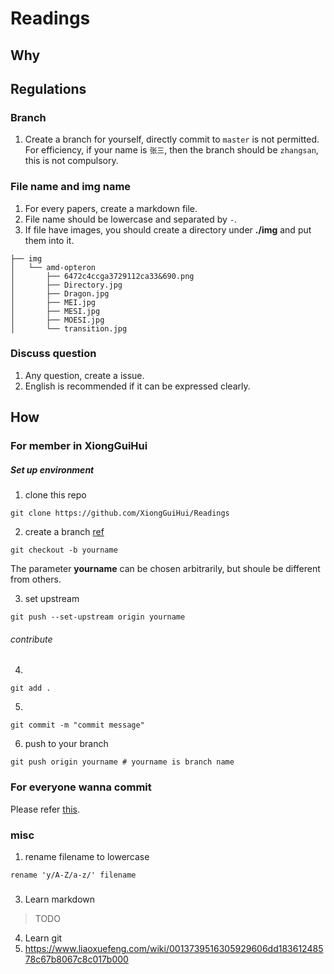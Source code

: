 # Readings

## Why

## Regulations

### Branch
1. Create a branch for yourself, directly commit to `master` is not permitted.
For efficiency, if your name is `张三`, then the branch should be `zhangsan`, this is not compulsory.

### File name and img name
1. For every papers, create a markdown file.
2. File name should be lowercase and separated by `-`.
3. If file have images, you should create a directory under **./img** and put them into it.
```
├── img
│   └── amd-opteron
│       ├── 6472c4ccga3729112ca33&690.png
│       ├── Directory.jpg
│       ├── Dragon.jpg
│       ├── MEI.jpg
│       ├── MESI.jpg
│       ├── MOESI.jpg
│       └── transition.jpg
```



### Discuss question
1. Any question, create a issue.
2. English is recommended if it can be expressed clearly.


## How

### For member in XiongGuiHui

##### Set up environment
1. clone this repo
```
git clone https://github.com/XiongGuiHui/Readings
```
2. create a branch [ref](https://github.com/Kunena/Kunena-Forum/wiki/Create-a-new-branch-with-git-and-manage-branches)
```
git checkout -b yourname
```
The parameter **yourname** can be chosen arbitrarily, but shoule be different from others.

3. set upstream
```
git push --set-upstream origin yourname
```

###### contribute
4.
```
git add .
```
5.
```
git commit -m "commit message"
```
6. push to your branch
```
git push origin yourname # yourname is branch name
```


### For everyone wanna commit
Please refer [this](https://github.com/firstcontributions/first-contributions).



### misc
1. rename filename to lowercase 
```
rename 'y/A-Z/a-z/' filename
```

### 
3. Learn markdown
> TODO
4. Learn git
1. https://www.liaoxuefeng.com/wiki/0013739516305929606dd18361248578c67b8067c8c017b000

